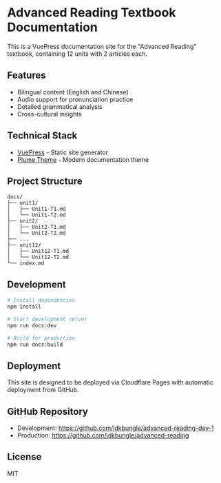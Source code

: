 # Advanced Reading Textbook Documentation

This is a VuePress documentation site for the "Advanced Reading" textbook, containing 12 units with 2 articles each.

## Features

- Bilingual content (English and Chinese)
- Audio support for pronunciation practice
- Detailed grammatical analysis
- Cross-cultural insights

## Technical Stack

- [VuePress](https://vuepress.vuejs.org/) - Static site generator
- [Plume Theme](https://theme-plume.vuejs.press/) - Modern documentation theme

## Project Structure

```
docs/
├── unit1/
│   ├── Unit1-T1.md
│   └── Unit1-T2.md
├── unit2/
│   ├── Unit2-T1.md
│   └── Unit2-T2.md
├── ...
├── unit12/
│   ├── Unit12-T1.md
│   └── Unit12-T2.md
└── index.md
```

## Development

```bash
# Install dependencies
npm install

# Start development server
npm run docs:dev

# Build for production
npm run docs:build
```

## Deployment

This site is designed to be deployed via Cloudflare Pages with automatic deployment from GitHub.

## GitHub Repository

- Development: https://github.com/idkbungle/advanced-reading-dev-1
- Production: https://github.com/idkbungle/advanced-reading

## License

MIT